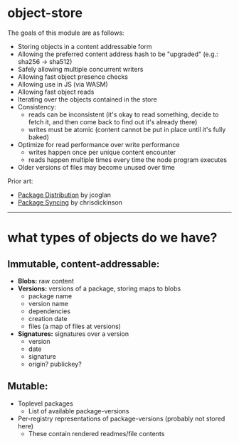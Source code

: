 # object-store

The goals of this module are as follows:

- Storing objects in a content addressable form
- Allowing the preferred content address hash to be "upgraded" (e.g.: sha256 -> sha512)
- Safely allowing multiple concurrent writers
- Allowing fast object presence checks
- Allowing use in JS (via WASM)
- Allowing fast object reads
- Iterating over the objects contained in the store
- Consistency:
    - reads can be inconsistent (it's okay to read something, decide to fetch it, and then come back to find out it's already there)
    - writes must be atomic (content cannot be put in place until it's fully baked)
- Optimize for read performance over write performance
    - writes happen once per unique content encounter
    - reads happen multiple times every time the node program executes
- Older versions of files may become unused over time

Prior art:

- [Package Distribution](https://gist.github.com/jcoglan/64cf9d3f9a4e25092ac132bd72b63491) by jcoglan
- [Package Syncing](https://gist.github.com/chrisdickinson/579aeccf0b304aac2b8891e36849c98e) by chrisdickinson

---

# what types of objects do we have?

## Immutable, content-addressable:

- **Blobs:** raw content
- **Versions:** versions of a package, storing maps to blobs
    - package name
    - version name
    - dependencies
    - creation date
    - files (a map of files at versions)
- **Signatures:** signatures over a version
    - version
    - date
    - signature
    - origin? publickey?

## Mutable:

- Toplevel packages
    - List of available package-versions
- Per-registry representations of package-versions (probably not stored here)
    - These contain rendered readmes/file contents
